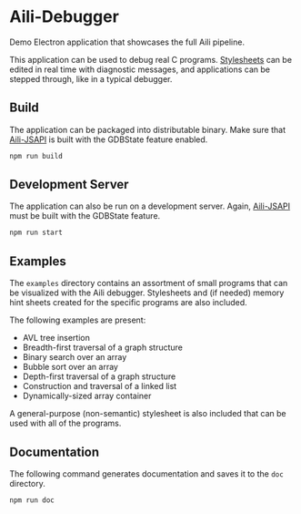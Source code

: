 # Aili-Debugger

Demo Electron application that showcases the full Aili pipeline.

This application can be used to debug real C programs.
[Stylesheets](../style) can be edited in real time
with diagnostic messages, and applications can be stepped
through, like in a typical debugger.

## Build

The application can be packaged into distributable binary.
Make sure that [Aili-JSAPI](../jsapi/README.md#generate-node-package)
is built with the GDBState feature enabled.

```sh
npm run build
```

## Development Server

The application can also be run on a development server.
Again, [Aili-JSAPI](../jsapi/README.md#generate-node-package)
must be built with the GDBState feature.

```sh
npm run start
```

## Examples

The `examples` directory contains an assortment of small programs
that can be visualized with the Aili debugger.
Stylesheets and (if needed) memory hint sheets created for the specific
programs are also included.

The following examples are present:

- AVL tree insertion
- Breadth-first traversal of a graph structure
- Binary search over an array
- Bubble sort over an array
- Depth-first traversal of a graph structure
- Construction and traversal of a linked list
- Dynamically-sized array container

A general-purpose (non-semantic) stylesheet is also included
that can be used with all of the programs.

## Documentation

The following command generates documentation and saves it to the `doc` directory.
```sh
npm run doc
```
